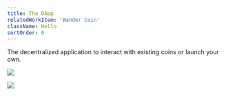 ```yaml
---
title: The DApp
relatedWorkItem: 'Wander Coin'
className: Hello
sortOrder: 0
---
```


The decentralized application to interact with existing coins or launch your own.

![](/img/work/Wandercoin__Mobile.png)

![](/img/work/Wandercoin__Desktop--Home.png)
